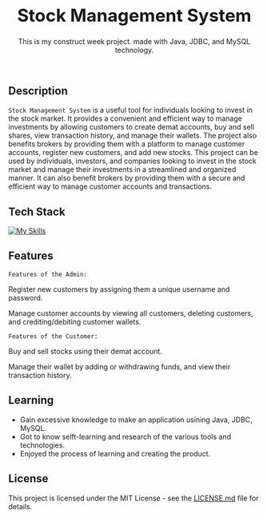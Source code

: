 <h1 align="center" style="font-size:35px">
  <b>Stock Management System</b>
</h1>
<p align="center">
  This is my construct week project. made with Java, JDBC, and MySQL technology.
  
</p>

<p align="center">
</p>

<br/>

<!-- <img align="right" alt="Coding" width="400" src="https://user-images.githubusercontent.com/76105799/193437482-ca30d43e-4da0-43d2-8123-97941007b6e1.png"> -->

## Description

`Stock Management System` is a useful tool for individuals looking to invest in the stock market. It provides a convenient and efficient way to manage investments by allowing customers to create demat accounts, buy and sell shares, view transaction history, and manage their wallets. The project also benefits brokers by providing them with a platform to manage customer accounts, register new customers, and add new stocks. This project can be used by individuals, investors, and companies looking to invest in the stock market and manage their investments in a streamlined and organized manner. It can also benefit brokers by providing them with a secure and efficient way to manage customer accounts and transactions.

## Tech Stack

[![My Skills](https://skillicons.dev/icons?i=java,spring,mysql,powershell,git,github)](http://suraj-996.github.io/)

## Features

`Features of the Admin:`

Register new customers by assigning them a unique username and password.

Manage customer accounts by viewing all customers, deleting customers, and crediting/debiting customer wallets.


`Features of the Customer:`

Buy and sell stocks using their demat account.

Manage their wallet by adding or withdrawing funds, and view their transaction history.


## Learning

- Gain excessive knowledge to make an application usining Java, JDBC, MySQL.
- Got to know selft-learning and research of the various tools and technologies.
- Enjoyed the process of learning and creating the product.


## License

This project is licensed under the MIT License - see the [LICENSE.md](./LICENSE) file for details.

